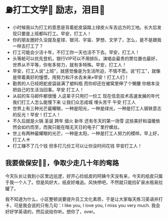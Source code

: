 # ⛽️打工文学🤭  励志，泪目🥺

- 小时候我以为打工的意思是背着蛇皮袋踏上绿皮火车去远方的工地。长大后发现只要是上班都叫打工。早安，打工人！
- 你的朋友圈好久没提及星球、银河、宇宙、梦想、文学了，怎么，是不是跟我一样去打工了？
- 打工可能会少活十年，不打工你一天也活不下去。早安，打工人！
- 头等舱可以优先登机，银行VIP可以不用排队，演唱会最贵的票位置也最好，世界从不平等，你有多努力，就有多特殊。早安，打工人！
- 早安，打工人说“上班”，就感觉像是为生活所迫，不情不愿。说“打工”，就像是带着美好的憧憬，用努力和汗水去未来✊早安！打工人们！
- 勤劳的人已经把蛇皮袋装满了塑料瓶 而你却还在被窝里伸了个懒腰 你根本没把自己的生活当回事。早安 打工人！
- 从前的车马邮件都很慢 人这辈子只用打一份工 现在信息技术高速发展的年代 我们打工人怎么能慢下来 让我们众志成城 埋头苦干 午安 打工人
- 世界上有三种光芒最耀眼，一种是阳光，一种是绿光，一种是打工人钢铁意志的反光！早安！打工人！
- 不久后就是火锅 圣诞 跨年 烟火 新年 还有冬天的第一场雪 这些美好和温暖依然会如约而至，而我只能在暗无天日的电子厂里拧螺丝。
- 世上有两种最耀眼的光芒，一种是太阳，一种是打工人努力的模样。早上好，打工人☀️
- 打工赚不了几个钱 但多打几份工可以让你没时间花钱 早安打工人！

## 我要做保安👮‍♀️，争取少走几十年的弯路

今天队长让我到小区里边巡逻，好开心捡纸皮的阿姨今天没有来，今天的纸皮只属于我一个人了。但是风好大，纸皮好难追。风快停吧，不然就只能捡矿泉水瓶易拉罐了。

我不知道为什么，小区整顿说要提升员工文化素质，于是让大家每天练习英语并打卡，可是我会说的只有几句：I like you, I love you, I miss you very much. 我会好好学英语的，然后说给你听。想你了，over。